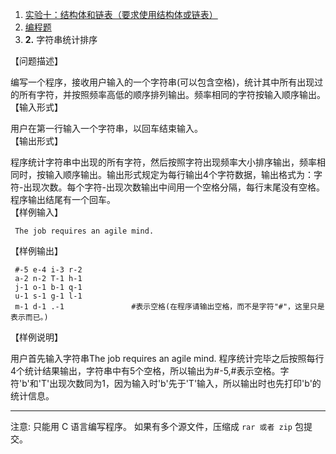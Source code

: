 1.  [实验十：结构体和链表（要求使用结构体或链表）](https://course.educg.net/assignment/index.jsp?assignID=16345)
2.  [编程题](https://course.educg.net/assignment/index.jsp?assignID=16345#An_Program)
3.  **2.** 字符串统计排序

【问题描述】

编写一个程序，接收用户输入的一个字符串(可以包含空格)，统计其中所有出现过的所有字符，并按照频率高低的顺序排列输出。频率相同的字符按输入顺序输出。  
【输入形式】

用户在第一行输入一个字符串，以回车结束输入。  
【输出形式】

程序统计字符串中出现的所有字符，然后按照字符出现频率大小排序输出，频率相同时，按输入顺序输出。输出形式规定为每行输出4个字符数据，输出格式为：字符-出现次数。每个字符-出现次数输出中间用一个空格分隔，每行末尾没有空格。程序输出结尾有一个回车。  
【样例输入】  

```
 The job requires an agile mind.
```

【样例输出】

```
 #-5 e-4 i-3 r-2
 a-2 n-2 T-1 h-1
 j-1 o-1 b-1 q-1
 u-1 s-1 g-1 l-1
 m-1 d-1 .-1               #表示空格(在程序请输出空格，而不是字符"#"，这里只是表示而已。)
```

【样例说明】

用户首先输入字符串The job requires an agile mind. 程序统计完毕之后按照每行4个统计结果输出，字符串中有5个空格，所以输出为#-5,#表示空格。字符'b'和'T'出现次数同为1，因为输入时'b'先于'T'输入，所以输出时也先打印'b'的统计信息。  

___

注意: 只能用 C 语言编写程序。 如果有多个源文件，压缩成 `rar 或者 zip` 包提交。
